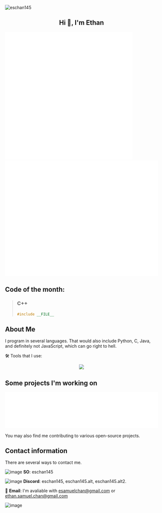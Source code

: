 <p align="left">
  <img src="https://komarev.com/ghpvc/?username=eschan145&label=Profile%20views&color=0e75b6&style=flat" alt="eschan145"/>
</p>

<h2 align="center">Hi 👋, I'm Ethan</h2>

<p align="left">
  <img src="metrics.plugin.languages.svg" height=420>
  <img src="metrics.plugin.isocalendar.fullyear.svg" height=380)
</p>

## Code of the month:

> ### C++
> ```cpp
> #include __FILE__
> ```

## About Me

I program in several languages. That would also include Python, C, Java, and definitely not JavaScript, which can go right to hell.

🛠️ Tools that I use:

<p align="center">
  <a href="https://github.com/eschan145">
    <img src="https://skillicons.dev/icons?i=cpp,c,python,unreal,notion,blender,windows,latex,ps,github,discord&theme=light"/>
  </a>
</p>

## Some projects I'm working on

![GitHub Metrics](metrics.plugin.repositories.svg)

You may also find me contributing to various open-source projects.

## Contact information

There are several ways to contact me.

![image](https://github.com/user-attachments/assets/0093064e-983a-4fb2-b7b8-79ce466f7c80) **SO**: eschan145

![image](https://github.com/user-attachments/assets/7e36cf58-2076-48a4-8013-4bccb44ba00c) **Discord**: eschan145, eschan145.alt, eschan145.alt2.

📧 **Email**: I'm avaliable with [esamuelchan@gmail.com](esamuelchan@gmail.com) or [ethan.samuel.chan@gmail.com](ethan.samuel.chan@gmail.com)

![image](https://github.com/user-attachments/assets/454761a9-462b-4607-bcf5-aaa184e26b31)
